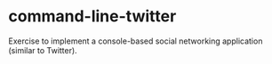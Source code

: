 # command-line-twitter
Exercise to implement a console-based social networking application (similar to Twitter).
